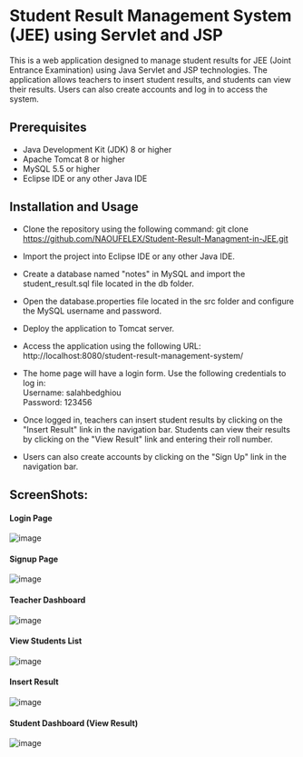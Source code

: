 # Student Result Management System (JEE) using Servlet and JSP


This is a web application designed to manage student results for JEE (Joint Entrance Examination) using Java Servlet and JSP technologies. The application allows teachers to insert student results, and students can view their results. Users can also create accounts and log in to access the system.

## Prerequisites
- Java Development Kit (JDK) 8 or higher
- Apache Tomcat 8 or higher
- MySQL 5.5 or higher
- Eclipse IDE or any other Java IDE

## Installation and Usage
- Clone the repository using the following command:
 git clone https://github.com/NAOUFELEX/Student-Result-Managment-in-JEE.git

- Import the project into Eclipse IDE or any other Java IDE.

- Create a database named "notes" in MySQL and import the student_result.sql file located in the db folder.

- Open the database.properties file located in the src folder and configure the MySQL username and password.

- Deploy the application to Tomcat server.

- Access the application using the following URL:
    http://localhost:8080/student-result-management-system/

+ The home page will have a login form. Use the following credentials to log in:<br>
       Username: salahbedghiou
   <br>Password: 123456
+ Once logged in, teachers can insert student results by clicking on the "Insert Result" link in the navigation bar. Students can view their results by clicking   on the "View Result" link and entering their roll number.

+ Users can also create accounts by clicking on the "Sign Up" link in the navigation bar.

## ScreenShots:
#### Login Page
![image](https://user-images.githubusercontent.com/77999196/236283775-3f144f7b-09b7-4146-b538-9b3af73801e6.png)

#### Signup Page
![image](https://user-images.githubusercontent.com/77999196/236284180-bdf17bd6-38a4-46bc-af34-31ec2050d2fa.png)

#### Teacher Dashboard
![image](https://user-images.githubusercontent.com/77999196/236284442-5a86d5c6-817b-48a9-9f8d-d15cea1fac56.png)

#### View Students List
![image](https://user-images.githubusercontent.com/77999196/236323527-8cf5dcf8-7b21-4d29-a7ac-28db176caa83.png)

#### Insert Result
![image](https://user-images.githubusercontent.com/77999196/236286913-db9901e6-434d-4f2f-a85d-d3af1ec0320b.png)

#### Student Dashboard (View Result)
![image](https://user-images.githubusercontent.com/77999196/236306576-b370f2ab-58e8-438f-b37c-97c53a51333c.png)


